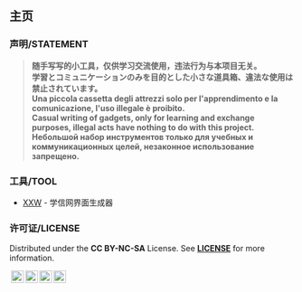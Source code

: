 ## 主页

### 声明/STATEMENT

> **随手写写的小工具，仅供学习交流使用，违法行为与本项目无关。**  
> **学習とコミュニケーションのみを目的とした小さな道具箱、違法な使用は禁止されています。**  
> **Una piccola cassetta degli attrezzi solo per l'apprendimento e la comunicazione, l'uso illegale è proibito.**  
> **Casual writing of gadgets, only for learning and exchange purposes, illegal acts have nothing to do with this project.**  
> **Небольшой набор инструментов только для учебных и коммуникационных целей, незаконное использование запрещено.**  

### 工具/TOOL

- [XXW](/xxw) - 学信网界面生成器


### 许可证/LICENSE

Distributed under the **CC BY-NC-SA** License. See [**LICENSE**](http://creativecommons.org/licenses/by-nc-sa/4.0/) for more information.
<p xmlns:cc="http://creativecommons.org/ns#" ><a href="http://creativecommons.org/licenses/by-nc-sa/4.0/?ref=chooser-v1" target="_blank" rel="license noopener noreferrer" style="display:inline-block;"><img style="height:22px!important;margin-left:3px;vertical-align:text-bottom;" src="https://mirrors.creativecommons.org/presskit/icons/cc.svg?ref=chooser-v1"><img style="height:22px!important;margin-left:3px;vertical-align:text-bottom;" src="https://mirrors.creativecommons.org/presskit/icons/by.svg?ref=chooser-v1"><img style="height:22px!important;margin-left:3px;vertical-align:text-bottom;" src="https://mirrors.creativecommons.org/presskit/icons/nc.svg?ref=chooser-v1"><img style="height:22px!important;margin-left:3px;vertical-align:text-bottom;" src="https://mirrors.creativecommons.org/presskit/icons/sa.svg?ref=chooser-v1"></a></p> 
